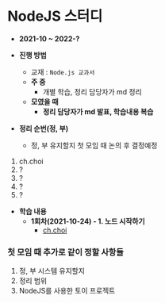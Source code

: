 # NodeJS 스터디

* **2021-10 ~ 2022-?**
* **진행 방법**
  * 교재 : `Node.js 교과서`
  * **주 중**
    * 개별 학습, 정리 담당자가 md 정리
  * **모였을 때**
    * **정리 담당자가 md 발표, 학습내용 복습**
    
* **정리 순번(정, 부)**
  * 정, 부 유지할지 첫 모임 때 논의 후 결정예정
1. ch.choi
2. ?
3. ?
4. ?
5. ?


* **학습 내용**
  * **1회차(2021-10-24) - 1. 노드 시작하기**
    * [ch.choi](https://github.com/ohbokdong/NodeJSStudy/blob/main/summary/week1/ch.choi.md)

### 첫 모임 때 추가로 같이 정할 사항들

1. 정, 부 시스템 유지할지
2. 정리 범위
3. NodeJS를 사용한 토이 프로젝트 